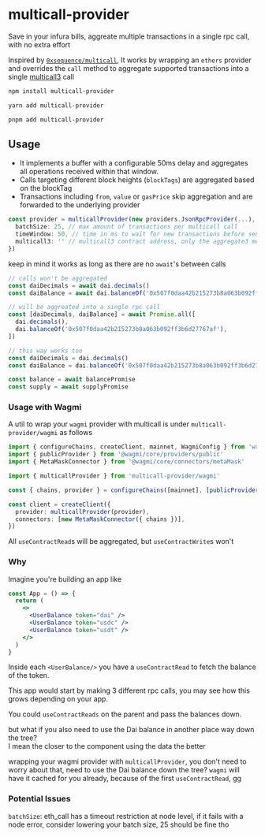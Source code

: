 # multicall-provider

Save in your infura bills, aggreate multiple transactions in a single rpc call, with no extra effort

Inspired by [`0xsequence/multicall`](https://github.com/0xsequence/sequence.js/tree/master/packages/multicall), It works by wrapping an `ethers` provider and overrides the `call` method to aggregate supported transactions into a single [multicall3](https://github.com/mds1/multicall) call

```bash
npm install multicall-provider

yarn add multicall-provider

pnpm add multicall-provider
```

## Usage

- It implements a buffer with a configurable 50ms delay and aggregates all operations received within that window.
- Calls targeting different block heights (`blockTags`) are aggregated based on the blockTag
- Transactions including `from`, `value` or `gasPrice` skip aggregation and are forwarded to the underlying provider

```ts
const provider = multicallProvider(new providers.JsonRpcProvider(...), {
  batchSize: 25, // max amount of transactions per multicall call
  timeWindow: 50, // time in ms to wait for new transactions before sending
  multicall3: '' // multicall3 contract address, only the aggregate3 method is used
})
```

keep in mind it works as long as there are no `await`'s between calls

```ts
// calls won't be aggregated
const daiDecimals = await dai.decimals()
const daiBalance = await dai.balanceOf('0x507f0daa42b215273b8a063b092ff3b6d27767af')

// will be aggreated into a single rpc call
const [daiDecimals, daiBalance] = await Promise.all([
  dai.decimals(),
  dai.balanceOf('0x507f0daa42b215273b8a063b092ff3b6d27767af'),
])

// this way works too
const daiDecimals = dai.decimals()
const daiBalance = dai.balanceOf('0x507f0daa42b215273b8a063b092ff3b6d27767af')

const balance = await balancePromise
const supply = await supplyPromise
```

### Usage with Wagmi

A util to wrap your `wagmi` provider with multicall is under `multicall-provider/wagmi` as follows

```ts
import { configureChains, createClient, mainnet, WagmiConfig } from 'wagmi'
import { publicProvider } from '@wagmi/core/providers/public'
import { MetaMaskConnector } from '@wagmi/core/connectors/metaMask'

import { multicallProvider } from 'multicall-provider/wagmi'

const { chains, provider } = configureChains([mainnet], [publicProvider()])

const client = createClient({
  provider: multicallProvider(provider),
  connectors: [new MetaMaskConnector({ chains })],
})
```

All `useContractRead`s will be aggregated, but `useContractWrite`s won't

### Why

Imagine you're building an app like

```jsx
const App = () => {
  return (
    <>
      <UserBalance token="dai" />
      <UserBalance token="usdc" />
      <UserBalance token="usdt" />
    </>
  )
}
```

Inside each `<UserBalance/>` you have a `useContractRead` to fetch the balance of the token.  

This app would start by making 3 different rpc calls, you may see how this grows depending on your app. 

You could `useContractReads` on the parent and pass the balances down.  

but what if you also need to use the Dai balance in another place way down the tree?  
I mean the closer to the component using the data the better

wrapping your wagmi provider with `multicallProvider`, you don't need to worry about that, need to use the Dai balance down the tree? `wagmi` will have it cached for you already, because of the first `useContractRead`, gg

### Potential Issues

`batchSize`: eth_call has a timeout restriction at node level, if it fails with a node error, consider lowering your batch size, 25 should be fine tho
